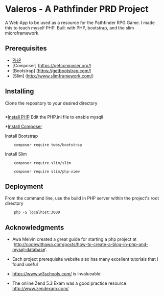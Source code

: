 # Valeros - A Pathfinder PRD Project

A Web App to be used as a resource for the Pathfinder RPG Game. I made this to teach myself PHP.
Built with PHP, bootstrap, and the slim microframework.

## Prerequisites

* [PHP](https://www.php.net/)
* [Composer] (https://getcomposer.org/)
* [Bootstrap] (https://getbootstrap.com/)
* [Slim] (http://www.slimframework.com/)

## Installing

Clone the repository to your desired directory 

```

```

*[Install PHP](https://www.php.net/)
    Edit the PHP.ini file to enable mysqli

*[Install Composer](https://getcomposer.org/)

Install Bootstrap

```
    composer require twbs/bootstrap
```

Install Slim
```
    composer require slim/slim
```
```
    composer require slim/php-view
```

## Deployment
From the command line, use the build in PHP server within the project's root directory
```
    php -S localhost:3000
```

## Acknowledgments

* Awa Melvin created a great guide for starting a php project at 'http://codewithawa.com/posts/how-to-create-a-blog-in-php-and-mysql-database'.

* Each project prerequisite website also has many excellent tutorials that i found useful

* https://www.w3schools.com/ is invalueable

* The online Zend 5.3 Exam was a good practice resource http://www.zendexam.com/